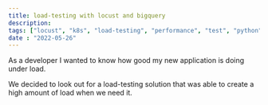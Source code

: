 ```yaml
---
title: load-testing with locust and bigquery
description:
tags: ["locust", "k8s", "load-testing", "performance", "test", "python", "gcp", "google-cloud", "BigQuery"]
date : "2022-05-26"
---
```


As a developer I wanted to know how good my new application is doing under load.

We decided to look out for a load-testing solution that was able to create a high amount of load when we need it.
